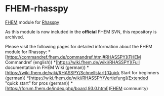 # FHEM-rhasspy
[FHEM](https://fhem.de) module for [Rhasspy](https://github.com/rhasspy)

As this module is now included in the **official** FHEM SVN, this repository is archived.

Please visit the following pages for detailed information about the FHEM module for Rhasspy:
*[https://commandref.fhem.de/commandref.html#RHASSPY](FHEM Commandref (english))
*[https://wiki.fhem.de/wiki/RHASSPY](Full documentation in FHEM Wiki (german))
*[https://wiki.fhem.de/wiki/RHASSPY/Schnellstart](Quick Start for beginners (german))
*[https://wiki.fhem.de/wiki/RHASSPY/Vertiefung](Extended "quick start" for pros (german))
*[https://forum.fhem.de/index.php/board,93.0.html](FHEM community)